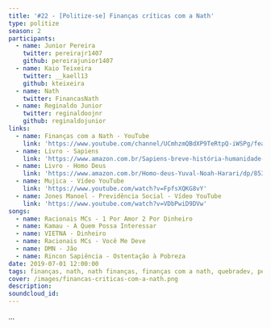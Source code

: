 ```yaml
---
title: '#22 - [Politize-se] Finanças críticas com a Nath'
type: politize
season: 2
participants:
  - name: Junior Pereira
    twitter: pereirajr1407
    github: pereirajunior1407
  - name: Kaio Teixeira
    twitter: __kaell13
    github: kteixeira
  - name: Nath
    twitter: FinancasNath
  - name: Reginaldo Junior
    twitter: reginaldoojnr
    github: reginaldojunior
links:
  - name: Finanças com a Nath - YouTube
    link: 'https://www.youtube.com/channel/UCmhzmQBdXP9TeRtpQ-iWSPg/featured'
  - name: Livro - Sapiens
    link: 'https://www.amazon.com.br/Sapiens-breve-história-humanidade-1288/dp/8525434612'
  - name: Livro - Homo Deus
    link: 'https://www.amazon.com.br/Homo-deus-Yuval-Noah-Harari/dp/8535928197'
  - name: Mujica - Vídeo YouTube
    link: 'https://www.youtube.com/watch?v=FpfsXQKG8vY'
  - name: Jones Manoel - Previdência Social - Vídeo YouTube
    link: 'https://www.youtube.com/watch?v=VDbPwiD9DVw'
songs:
  - name: Racionais MCs - 1 Por Amor 2 Por Dinheiro
  - name: Kamau - A Quem Possa Interessar
  - name: VIETNA - Dinheiro
  - name: Racionais MCs - Você Me Deve
  - name: DMN - Jão
  - name: Rincon Sapiência - Ostentação à Pobreza
date: 2019-07-01 12:00:00
tags: finanças, nath, nath finanças, finanças com a nath, quebradev, periferia, baixa renda
cover: /images/financas-criticas-com-a-nath.png
description:
soundcloud_id:
---
```


...